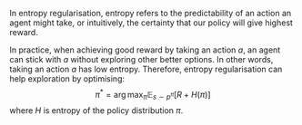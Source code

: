 In entropy regularisation, entropy refers to the predictability of an action an agent might take, or intuitively, the certainty that our policy will give highest reward.

In practice, when achieving good reward by taking an action $a$, an agent can stick with $a$ without exploring other better options. In other words, taking an action $a$ has low entropy. Therefore, entropy regularisation can help exploration by optimising:
$$\pi^* = \arg \max_{\pi} \mathbb{E}_{s \sim p^\pi} [R + H(\pi)]$$
where $H$ is entropy of the policy distribution $\pi$.